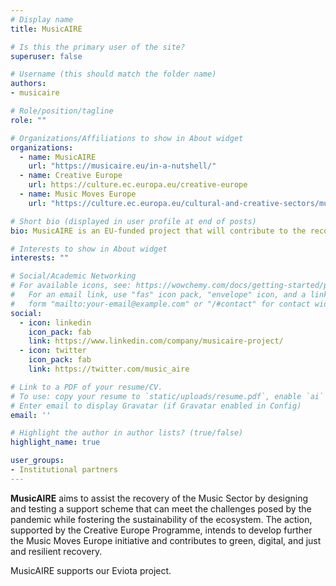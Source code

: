 ```yaml
---
# Display name
title: MusicAIRE

# Is this the primary user of the site?
superuser: false

# Username (this should match the folder name)
authors:
- musicaire

# Role/position/tagline
role: ""

# Organizations/Affiliations to show in About widget
organizations:
  - name: MusicAIRE
    url: "https://musicaire.eu/in-a-nutshell/"
  - name: Creative Europe
    url: https://culture.ec.europa.eu/creative-europe
  - name: Music Moves Europe
    url: "https://culture.ec.europa.eu/cultural-and-creative-sectors/music/music-moves-europe"

# Short bio (displayed in user profile at end of posts)
bio: MusicAIRE is an EU-funded project that will contribute to the recovery of the music ecosystem.

# Interests to show in About widget
interests: ""

# Social/Academic Networking
# For available icons, see: https://wowchemy.com/docs/getting-started/page-builder/#icons
#   For an email link, use "fas" icon pack, "envelope" icon, and a link in the
#   form "mailto:your-email@example.com" or "/#contact" for contact widget.
social:
  - icon: linkedin
    icon_pack: fab
    link: https://www.linkedin.com/company/musicaire-project/
  - icon: twitter
    icon_pack: fab
    link: https://twitter.com/music_aire

# Link to a PDF of your resume/CV.
# To use: copy your resume to `static/uploads/resume.pdf`, enable `ai` icons in 
# Enter email to display Gravatar (if Gravatar enabled in Config)
email: ''

# Highlight the author in author lists? (true/false)
highlight_name: true

user_groups:
- Institutional partners
---
```


**MusicAIRE** aims to assist the recovery of the Music Sector by designing and testing a support scheme that can meet the challenges posed by the pandemic while fostering the sustainability of the ecosystem. The action, supported by the Creative Europe Programme, intends to develop further the Music Moves Europe initiative and contributes to green, digital, and just and resilient recovery.

MusicAIRE supports our Eviota project.
